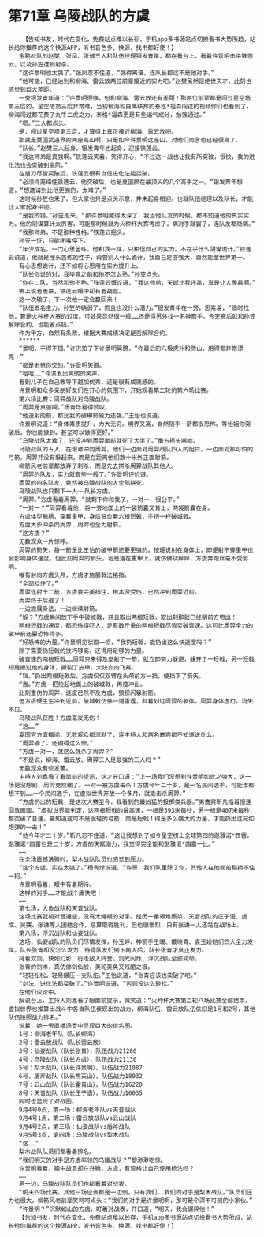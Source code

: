 # 第71章 乌陵战队的方虞
        【告知书友，时代在变化，免费站点难以长存，手机app多书源站点切换看书大势所趋，站长给你推荐的这个换源APP，听书音色多、换源、找书都好使！】
       金鹏战队的赵樊、张凤、张诚三人和队伍经理银发青年，都在看台上，看着许景明击杀铁莲云，以及孙笠遭到射杀。
       “这许景明也太强了。”张凤忍不住道，“强得离谱，连队长都远不是他对手。”
       “他可能，已经达到和柳海、雷云放两位前辈接近的实力吧。”赵樊虽然是绝世天才，此刻也感觉到巨大差距。
       一旁银发青年道：“许景明很强，但和柳海、雷云放还有差距！那两位前辈都是闯过星空塔第三层的，星空塔第三层非常难，当初柳海和白鹰联邦的泰格*福森闯过的视频你们也看到了，柳海闯过都花费了九牛二虎之力，泰格*福森更是有些运气成分，勉强通过。”
       “嗯。”三人都点头。
       是，闯过星空塔第三层，才算得上真正接近柳海、雷云放吧。
       那就是夏国武道界的两座高山啊，只是如今许景明这座山，对他们而言也已经很高了。
       “队长。”赵樊三人起身，银发青年也起身，迎接铁莲云。
       “我这师弟是真强啊。”铁莲云笑着，笑得开心，“不过这一战也让我有所突破，很快，我的进化法也会突破到高阶。”
       在盾刀尽皆突破后，铁莲云很有自信进化法能突破。
       “必须得笼络住铁莲云，他突破后，也是夏国排在最顶尖的几个高手之一。“银发青年想道，“想邀请到比他更强的，太难了。”
       这时候孙笠也来了，但大家也只是点头示意，并未起身相迎。也就队伍经理以及队长，才能让大家起身相迎。
       “是我的错。”孙笠走来，“那许景明藏得太深了，我当他队友的时候，都不知道他的真实实力。他的阴谋算计太厉害，可能那时候就为火种杯大赛考虑了，瞒对手就罢了，连队友都隐瞒。”
       “我那师弟，不是那种性格。”铁莲云摇头。
       孙笠一怔，只能闭嘴停下。
       “年少成名，一门心思苦练，他和我一样，只相信自己的实力。不在乎什么阴谋诡计。”铁莲云说道，他就是埋头苦练的性子，甭管别人什么诡计，我自己足够强大，自然能拿世界第一。
       有心思想诡计，还不如将心思用在实力提升上。
       “队长你说的对，我毕竟之前和他不怎么熟。”孙笠点头。
       “你在二队，当然和他不熟。”铁莲云慨叹道，“我这师弟，天赋比我还高，真是让人羡慕啊。”
       嘴上说着羡慕，铁莲云眼中却有着战意。
       这一次输了，下一次他一定会赢回来！
       “队伍五名主力，孙笠的确弱了，而且也没什么潜力。”银发青年在一旁，思索着，“临时找他，算是火种杯大赛的过度。可效果显然很一般……还是得另外找一名神箭手。今天赛后就和孙笠解除合约，也能省点钱。”
       作为甲方，自然有条款，根据大赛成绩决定是否解除合约。
       ******
       “景明，干得不错。”许洪拍了下许景明肩膀，“你最后的八极虎扑和劈山，用得都非常漂亮！”
       “都是老爸你交的。”许景明笑道。
       “哈哈……”许洪发出爽朗的笑声。
       看到儿子在自己教导下越加优秀，还是很有成就感的。
       许景明和众多亲朋好友们在开心的氛围下，开始观看第二轮的第六场比赛。
       第六场比赛：周羿战队对乌陵战队。
       “周羿是真强啊。”杨青烁看得赞叹。
       “他速射的箭，都比我的破甲箭威力还强。”王怡也说道。
       许景明说道：“身体素质提升，力大无穷。境界又高，自然随手一箭都很恐怖。等怡姐你突破后，你也能做到。甚至可以做得更好。”
       “乌陵战队太难了，还没冲到周羿面前就死了大半了。”衡方摇头唏嘘。
       乌陵战队的五人，在艰难冲向周羿，他们一边面对周羿战队四人的阻拦，一边面对那可怕的弓箭。周羿并没有躲起来，而是在距离他们数十米外正面射箭。
       柳箭风老前辈都放弃了刺杀，而是先去拼杀周羿战队其他人。
       “周羿的队友，实力就有些一般了。”许景明评价道。
       周羿的四名队友，竟然被乌陵战队的人全部拼死。
       乌陵战队也只剩下一人——队长方虞。
       “周羿。”方虞看着周羿，“就剩下你和我了，一对一，很公平。”
       “一对一？”周羿看着他，将一旁地面上的一袋箭囊又背上，两袋箭囊在身。
       方虞体型魁梧，穿着重甲，身后背负着六根短戟，手持一杆破城戟。
       方虞大步冲杀向周羿，周羿也全力射箭。
       “这方虞？”
       无数观众一片惊呼。
       周羿的箭矢，每一箭是比王怡的破甲箭还要更强的。按理说射在身体上，即便射不穿重甲也会影响身体速度。但此刻周羿的箭矢，若是落在重甲上，就仿佛挠痒痒，方虞奔跑丝毫不受影响。
       唯有射向方虞头颅，方虞才施展戟法格挡。
       “全部挡住了。”
       周羿连射十二箭，方虞竟完美挡住，根本没受伤，已然冲到周羿近前。
       周羿终于后退了！
       一边施展身法，一边继续射箭。
       “躲？”方虞瞬间放下手中破城戟，并且取出两根短戟，取出刹那就已经朝前方甩出！
       两根短戟的速度，都恐怖得吓人，足有数斤重的两根短戟尽皆突破音速。这可比周羿全力的破甲箭还要恐怖得多。
       “好恐怖的力量。”许景明见状都一惊，“我扔短戟，能扔出这么快速度吗？”
       除了需要扔短戟的技巧够高，还得用足够的力量。
       破音速的两根短戟……周羿只来得及反射了一箭，就立即努力躲避，躲开了一短戟，另一短戟却是擦过他的身体，撕裂了皮甲，大块血肉飞离。
       “铛。”扔出两根短戟后，方虞仅仅双臂在头颅前方一挡，便挡下了箭矢。
       “轰。”方虞一把捡起地面上的破城戟，再度冲出。
       此刻重伤的周羿，速度已然不及方虞，狼狈闪躲射箭。
       但方虞硬生生冲到近前，破城戟仿佛一道雷霆，斜着划过周羿的躯体，周羿身体虚幻，消失不见。
       乌陵战队获胜！方虞毫发无伤！
       “这……”
       夏国官方直播间，无数观众都沉默了，连主持人和两名嘉宾都不知道说什么。
       “周羿输了，还输得这么惨。”
       “方虞一对一，就这么强杀了周羿？”
       “不是说，柳海、雷云放、周羿三人是最强的三人吗？”
       无数观众有些发蒙。
       主持人刘鑫看了看面前的提示，这才开口道：“上一场我们没想到许景明如此之强大，这一场更没想到，周羿竟然输了。一对一被方虞击杀！方虞今年二十岁，是一名民间选手，可能谁都想不到……一个民间选手，在虚拟世界开放一个多月，就能击杀周羿。”
       “方虞扔出的短戟，是这次大赛至今，我看到的最凶猛的投掷类兵器。”男嘉宾靳凡指着慢速回放画面，“虚拟世界能判定，这两根短戟的最高速，一根是393米每秒，另一根是407米每秒，都突破了音速。要知道这可不是很轻的弓箭，而是短戟！得是多么强大的力量，才能扔出这宛如炮弹的一击！”
       “他今年才二十岁。”靳凡忍不住道，“这让我想到了如今星空榜上全球第四的逖雅诺*西雷，逖雅诺*西雷也是二十岁，方虞的天赋潜力，我觉得完全能和逖雅诺*西雷一比。”
       ……
       在全场震撼沸腾时，梨木战队队员也感觉到压力。
       “这个方虞，实在太强了。”杨青烁说道，“许哥，我们队里除了你，其他人在他面前都挡不住一招。”
       许景明看着，眼中有着期待。
       这样的对手……才能战个痛快吧！
       ……
       第七场，大鱼战队和天音战队。
       这场比赛就相对普通些，没有太耀眼的对手。经历一番艰难厮杀，天音战队的庄子语、虞成、吴赛、张谦等人团结合作，总算取得胜利，但也很惨烈，只有张谦一人还站在战场上。
       第八场，浮沉战队和仙姿战队。
       这场，仙姿战队的队员们尽情发挥，孙玉婷、神箭手王暖、戴晓青、袁玉娇她们四人全力发挥，队长张青却没怎么发力，待得队友们倒下两人后，队长张青才真正发力。
       持着双剑，快如幻影，行走敌人阵营，剑光闪烁，浮沉战队全部毙命。
       张青的剑术，真仿佛剑仙般，美轮美奂又残酷之极。
       “轻轻松松，轻易碾压一支队伍。”王怡说道，“张青应该也突破了吧。”
       “剑法、进化法都突破了。”许景明说道，“否则没这么轻松。”
       在他们议论中。
       解说台上，主持人刘鑫看了眼面前提示，微笑道：“火种杯大赛第二轮八场比赛全部结束，虚拟世界也推算出战斗中各自队伍表现出的战力，柳海队伍、雷云放队伍依旧是1号和2号，其他队伍按照战力排名。”
       说着，她一旁直播场景中显现巨大的排名图。
       1号：柳海老年队（队长柳海）
       2号：雷云放战队（队长雷云放）
       3号：仙姿战队（队长张青），队伍战力21280
       4号：乌陵战队（队长方虞），队伍战力21130
       5号：梨木战队（队长许景明），队伍战力21087
       6号，盾斧战队（队长熊天山），队伍战力18932
       7号：云山战队（队长霍青山），队伍战力16220
       8号：天音战队（队长庄子语），队伍战力16035
       同时也显现了对战图。
       9月4号0点，第一场：柳海老年队vs天音战队
       9月4号1点，第二场：雷云放战队vs云山战队
       9月4号2点，第三场：仙姿战队vs盾斧战队
       9月5号3点，第四场：乌陵战队vs梨木战队
       “这……”
       梨木战队队员们都看着排名。
       “我们明天的对手是方虞率领的乌陵战队？”黎渺渺吃惊。
       许景明看着，胸中战意却在升腾，方虞，有资格让自己使用枪法吗？
       ……
       另一边，乌陵战队队员们也都看着对战表。
       “明天四场比赛，其他三场应该都是一边倒。只有我们……我们的对手是梨木战队。”队员们压力也很大，柳箭风老前辈笑呵呵点头：“我们的对手是许景明啊，那可是个深不可测的小家伙。”
       “许景明？”沉默如山的方虞，盯着对战表，开口道，“明天，我会碾碎他！”
       【告知书友，时代在变化，免费站点难以长存，手机app多书源站点切换看书大势所趋，站长给你推荐的这个换源APP，听书音色多、换源、找书都好使！】